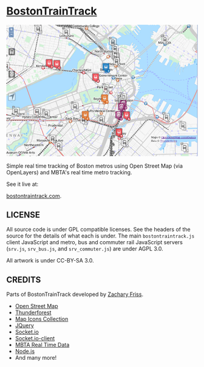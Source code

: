 [BostonTrainTrack](http://bostontraintrack.com)
================


![Real Time Tracking](/misc/bostontraintrackScreenshot.png)

Simple real time tracking of Boston metros using Open Street Map (via OpenLayers) and MBTA's real time metro tracking.

See it live at:

[bostontraintrack.com](http://bostontraintrack.com).

LICENSE
-------

All source code is under GPL compatible licenses.
See the headers of the source for the details of what each is under.
The main `bostontraintrack.js` client JavaScript and metro, bus and commuter rail JavaScript servers (`srv.js`, `srv_bus.js`, and `srv_commuter.js`) are under AGPL 3.0.

All artwork is under CC-BY-SA 3.0.


CREDITS
-------
  Parts of BostonTrainTrack developed by [Zachary Friss](http://friss.me).

  - [Open Street Map](http://www.openstreetmap.org)
  - [Thunderforest](http://www.thunderforest.com)
  - [Map Icons Collection](http://mapicons.nicolasmollet.com)
  - [JQuery](http://jquery.com)
  - [Socket.io](http://socket.io)
  - [Socket.io-client](https://github.com/Automattic/socket.io-client)
  - [MBTA Real Time Data](http://www.mbta.com/rider_tools/developers)
  - [Node.js](http://nodejs.org)
  - And many more!
